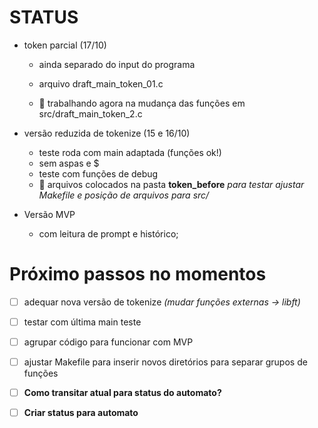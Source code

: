 # STATUS

- token parcial (17/10)
    - ainda separado do input do programa
    - arquivo draft_main_token_01.c

    - :bell: trabalhando agora na mudança das funções em src/draft_main_token_2.c

- versão reduzida de tokenize (15 e 16/10)
    - teste roda com main adaptada (funções ok!)
    - sem aspas e $
    - teste com funções de debug
    - :bell: arquivos colocados na pasta **token_before**
        *para testar ajustar Makefile e posição de arquivos para src/*

- Versão MVP
    - com leitura de prompt e histórico;


# Próximo passos no momentos

- [ ] adequar nova versão de tokenize *(mudar funções externas -> libft)*

- [ ] testar com última main teste

- [ ] agrupar código para funcionar com MVP

- [ ] ajustar Makefile para inserir novos diretórios para separar grupos de funções

- [ ] **Como transitar atual para status do automato?**

- [ ] **Criar status para automato**